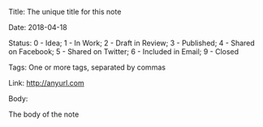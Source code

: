 Title:  The unique title for this note

Date:   2018-04-18

Status: 0 - Idea; 1 - In Work; 2 - Draft in Review; 3 - Published; 4 - Shared on Facebook; 5 - Shared on Twitter; 6 - Included in Email; 9 - Closed

Tags:   One or more tags, separated by commas

Link:   http://anyurl.com

Body:   
 
The body of the note

